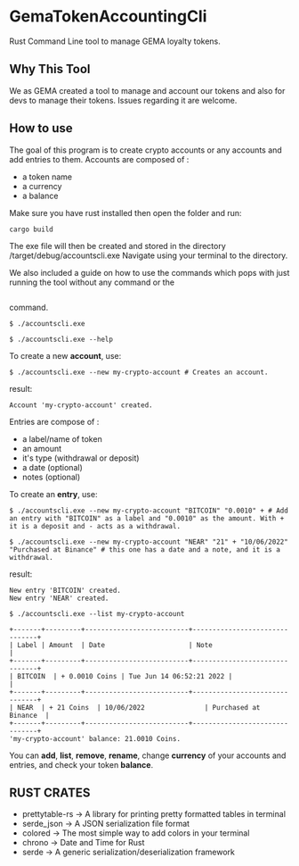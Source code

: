 # GemaTokenAccountingCli
Rust Command Line tool to manage GEMA loyalty tokens.

## Why This Tool

We as GEMA created a tool to manage and account our tokens and also for devs to manage their tokens. Issues regarding it are welcome.

## How to use

The goal of this program is to create crypto accounts or any accounts and add entries to them.
Accounts are composed of :
* a token name
* a currency
* a balance

Make sure you have rust installed then open the folder and run:
```shell
cargo build 
```

The exe file will then be created and stored in the directory /target/debug/accountscli.exe
Navigate using your terminal to the directory.

We also included a guide on how to use the commands which pops with just running the tool without any command or the
 ```shell --help 
 ``` 
 command.   

```shell
$ ./accountscli.exe 
```

```shell
$ ./accountscli.exe --help
```



To create a new **account**, use:
```shell
$ ./accountscli.exe --new my-crypto-account # Creates an account.
```

result:
```
Account 'my-crypto-account' created.
```

Entries are compose of :
* a label/name of token
* an amount
* it's type (withdrawal or deposit)
* a date (optional)
* notes (optional)

To create an **entry**, use:
```shell
$ ./accountscli.exe --new my-crypto-account "BITCOIN" "0.0010" + # Add an entry with "BITCOIN" as a label and "0.0010" as the amount. With + it is a deposit and - acts as a withdrawal.

$ ./accountscli.exe --new my-crypto-account "NEAR" "21" + "10/06/2022" "Purchased at Binance" # this one has a date and a note, and it is a withdrawal.
```
result:
```
New entry 'BITCOIN' created.
New entry 'NEAR' created.

$ ./accountscli.exe --list my-crypto-account

+-------+---------+--------------------------+-------------------------------+
| Label | Amount  | Date                     | Note                          |
+-------+---------+--------------------------+-------------------------------+
| BITCOIN  | + 0.0010 Coins | Tue Jun 14 06:52:21 2022 |                               |
+-------+---------+--------------------------+-------------------------------+
| NEAR  | + 21 Coins  | 10/06/2022               | Purchased at Binance  |
+-------+---------+--------------------------+-------------------------------+
'my-crypto-account' balance: 21.0010 Coins.
```

You can **add**, **list**, **remove**, **rename**, change **currency** of your accounts and entries, and check your token **balance**.

## RUST CRATES
- prettytable-rs -> A library for printing pretty formatted tables in terminal
- serde_json -> A JSON serialization file format
- colored -> The most simple way to add colors in your terminal
- chrono -> Date and Time for Rust
- serde -> A generic serialization/deserialization framework